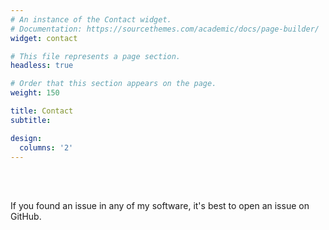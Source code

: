 ```yaml
---
# An instance of the Contact widget.
# Documentation: https://sourcethemes.com/academic/docs/page-builder/
widget: contact

# This file represents a page section.
headless: true

# Order that this section appears on the page.
weight: 150

title: Contact
subtitle:

design:
  columns: '2'
---
```


<br><br>

If you found an issue in any of my software, it's best to open an issue on GitHub.
